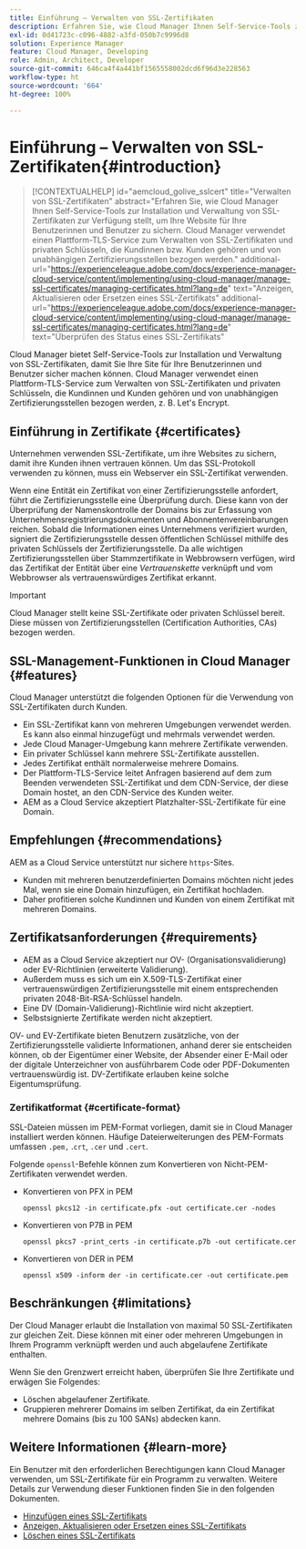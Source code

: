 ```yaml
---
title: Einführung – Verwalten von SSL-Zertifikaten
description: Erfahren Sie, wie Cloud Manager Ihnen Self-Service-Tools zur Installation von SSL-Zertifikaten bereitstellt.
exl-id: 0d41723c-c096-4882-a3fd-050b7c9996d8
solution: Experience Manager
feature: Cloud Manager, Developing
role: Admin, Architect, Developer
source-git-commit: 646ca4f4a441bf1565558002dcd6f96d3e228563
workflow-type: ht
source-wordcount: '664'
ht-degree: 100%

---
```



# Einführung – Verwalten von SSL-Zertifikaten{#introduction}

>[!CONTEXTUALHELP]
>id="aemcloud_golive_sslcert"
>title="Verwalten von SSL-Zertifikaten"
>abstract="Erfahren Sie, wie Cloud Manager Ihnen Self-Service-Tools zur Installation und Verwaltung von SSL-Zertifikaten zur Verfügung stellt, um Ihre Website für Ihre Benutzerinnen und Benutzer zu sichern. Cloud Manager verwendet einen Plattform-TLS-Service zum Verwalten von SSL-Zertifikaten und privaten Schlüsseln, die Kundinnen bzw. Kunden gehören und von unabhängigen Zertifizierungsstellen bezogen werden."
>additional-url="https://experienceleague.adobe.com/docs/experience-manager-cloud-service/content/implementing/using-cloud-manager/manage-ssl-certificates/managing-certificates.html?lang=de" text="Anzeigen, Aktualisieren oder Ersetzen eines SSL-Zertifikats"
>additional-url="https://experienceleague.adobe.com/docs/experience-manager-cloud-service/content/implementing/using-cloud-manager/manage-ssl-certificates/managing-certificates.html?lang=de" text="Überprüfen des Status eines SSL-Zertifikats"

Cloud Manager bietet Self-Service-Tools zur Installation und Verwaltung von SSL-Zertifikaten, damit Sie Ihre Site für Ihre Benutzerinnen und Benutzer sicher machen können. Cloud Manager verwendet einen Plattform-TLS-Service zum Verwalten von SSL-Zertifikaten und privaten Schlüsseln, die Kundinnen und Kunden gehören und von unabhängigen Zertifizierungsstellen bezogen werden, z. B. Let&#39;s Encrypt.

## Einführung in Zertifikate {#certificates}

Unternehmen verwenden SSL-Zertifikate, um ihre Websites zu sichern, damit ihre Kunden ihnen vertrauen können. Um das SSL-Protokoll verwenden zu können, muss ein Webserver ein SSL-Zertifikat verwenden.

Wenn eine Entität ein Zertifikat von einer Zertifizierungsstelle anfordert, führt die Zertifizierungsstelle eine Überprüfung durch. Diese kann von der Überprüfung der Namenskontrolle der Domains bis zur Erfassung von Unternehmensregistrierungsdokumenten und Abonnentenvereinbarungen reichen. Sobald die Informationen eines Unternehmens verifiziert wurden, signiert die Zertifizierungsstelle dessen öffentlichen Schlüssel mithilfe des privaten Schlüssels der Zertifizierungsstelle. Da alle wichtigen Zertifizierungsstellen über Stammzertifikate in Webbrowsern verfügen, wird das Zertifikat der Entität über eine *Vertrauenskette* verknüpft und vom Webbrowser als vertrauenswürdiges Zertifikat erkannt.

>[!IMPORTANT]
>
>Cloud Manager stellt keine SSL-Zertifikate oder privaten Schlüssel bereit. Diese müssen von Zertifizierungsstellen (Certification Authorities, CAs) bezogen werden.

## SSL-Management-Funktionen in Cloud Manager {#features}

Cloud Manager unterstützt die folgenden Optionen für die Verwendung von SSL-Zertifikaten durch Kunden.

* Ein SSL-Zertifikat kann von mehreren Umgebungen verwendet werden. Es kann also einmal hinzugefügt und mehrmals verwendet werden.
* Jede Cloud Manager-Umgebung kann mehrere Zertifikate verwenden.
* Ein privater Schlüssel kann mehrere SSL-Zertifikate ausstellen.
* Jedes Zertifikat enthält normalerweise mehrere Domains.
* Der Plattform-TLS-Service leitet Anfragen basierend auf dem zum Beenden verwendeten SSL-Zertifikat und dem CDN-Service, der diese Domain hostet, an den CDN-Service des Kunden weiter.
* AEM as a Cloud Service akzeptiert Platzhalter-SSL-Zertifikate für eine Domain.

## Empfehlungen {#recommendations}

AEM as a Cloud Service unterstützt nur sichere `https`-Sites.

* Kunden mit mehreren benutzerdefinierten Domains möchten nicht jedes Mal, wenn sie eine Domain hinzufügen, ein Zertifikat hochladen.
* Daher profitieren solche Kundinnen und Kunden von einem Zertifikat mit mehreren Domains.

## Zertifikatsanforderungen {#requirements}

* AEM as a Cloud Service akzeptiert nur OV- (Organisationsvalidierung) oder EV-Richtlinien (erweiterte Validierung). 
* Außerdem muss es sich um ein X.509-TLS-Zertifikat einer vertrauenswürdigen Zertifizierungsstelle mit einem entsprechenden privaten 2048-Bit-RSA-Schlüssel handeln.
* Eine DV (Domain-Validierung)-Richtlinie wird nicht akzeptiert.
* Selbstsignierte Zertifikate werden nicht akzeptiert.

OV- und EV-Zertifikate bieten Benutzern zusätzliche, von der Zertifizierungsstelle validierte Informationen, anhand derer sie entscheiden können, ob der Eigentümer einer Website, der Absender einer E-Mail oder der digitale Unterzeichner von ausführbarem Code oder PDF-Dokumenten vertrauenswürdig ist. DV-Zertifikate erlauben keine solche Eigentumsprüfung.

### Zertifikatformat {#certificate-format}

SSL-Dateien müssen im PEM-Format vorliegen, damit sie in Cloud Manager installiert werden können. Häufige Dateierweiterungen des PEM-Formats umfassen `.pem,` .`crt`, `.cer` und `.cert`.

Folgende `openssl`-Befehle können zum Konvertieren von Nicht-PEM-Zertifikaten verwendet werden.

* Konvertieren von PFX in PEM

  ```shell
  openssl pkcs12 -in certificate.pfx -out certificate.cer -nodes
  ```

* Konvertieren von P7B in PEM

  ```shell
  openssl pkcs7 -print_certs -in certificate.p7b -out certificate.cer
  ```

* Konvertieren von DER in PEM

  ```shell
  openssl x509 -inform der -in certificate.cer -out certificate.pem
  ```

## Beschränkungen {#limitations}

Der Cloud Manager erlaubt die Installation von maximal 50 SSL-Zertifikaten zur gleichen Zeit. Diese können mit einer oder mehreren Umgebungen in Ihrem Programm verknüpft werden und auch abgelaufene Zertifikate enthalten.

Wenn Sie den Grenzwert erreicht haben, überprüfen Sie Ihre Zertifikate und erwägen Sie Folgendes:

* Löschen abgelaufener Zertifikate.
* Gruppieren mehrerer Domains im selben Zertifikat, da ein Zertifikat mehrere Domains (bis zu 100 SANs) abdecken kann.

## Weitere Informationen {#learn-more}

Ein Benutzer mit den erforderlichen Berechtigungen kann Cloud Manager verwenden, um SSL-Zertifikate für ein Programm zu verwalten. Weitere Details zur Verwendung dieser Funktionen finden Sie in den folgenden Dokumenten.

* [Hinzufügen eines SSL-Zertifikats](/help/implementing/cloud-manager/managing-ssl-certifications/add-ssl-certificate.md)
* [Anzeigen, Aktualisieren oder Ersetzen eines SSL-Zertifikats](/help/implementing/cloud-manager/managing-ssl-certifications/managing-certificates.md)
* [Löschen eines SSL-Zertifikats](/help/implementing/cloud-manager/managing-ssl-certifications/managing-certificates.md)
